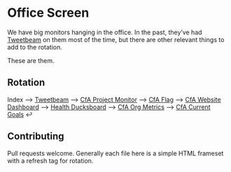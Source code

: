 Office Screen
=============

We have big monitors hanging in the office. In the past, they’ve had
[Tweetbeam](http://www.tweetbeam.com/show?query=codeforamerica) on them most
of the time, but there are other relevant things to add to the rotation.

These are them.

Rotation
----
Index 
⟶ [Tweetbeam](http://codeforamerica.github.io/office-screen/tweetbeam.html)
⟶ [CfA Project Monitor](http://codeforamerica.github.io/office-screen/project-monitor.html)
⟶ [CfA Flag](http://codeforamerica.github.io/office-screen/cfaflag.html)
⟶ [CfA Website Dashboard](http://codeforamerica.github.io/office-screen/website-dashboard.html)
⟶ [Health Ducksboard](http://codeforamerica.github.io/office-screen/ducksboard.html)
⟶ [CfA Org Metrics](http://codeforamerica.github.io/office-screen/org-metrics.html)
⟶ [CfA Current Goals](http://codeforamerica.github.io/office-screen/current-events.html)
↩


Contributing
----

Pull requests welcome. Generally each file here is a simple HTML frameset
with a refresh tag for rotation.
